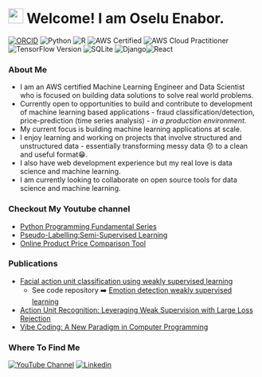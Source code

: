 <h1><img src="https://emojis.slackmojis.com/emojis/images/1531849430/4246/blob-sunglasses.gif?1531849430" width="30"/> Welcome! I am Oselu Enabor. </h1>

[![ORCID](https://img.shields.io/badge/ORCID-0000--0003--3813--2474-A6CE39?logo=orcid&logoColor=white)](https://orcid.org/0000-0003-3813-2474)
![Python](https://img.shields.io/badge/Python-3776AB?style=flat-square&logo=python&logoColor=white)
![R](https://img.shields.io/badge/R-276DC3?style=flat-square&logo=r&logoColor=white)
![AWS Certified](https://img.shields.io/badge/AWS%20Certified-Machine%20Learning%20Associate-brightgreen?logo=amazonaws&logoColor=white)
![AWS Cloud Practitioner](https://img.shields.io/badge/AWS-Cloud%20Practitioner-brightgreen?logo=amazon-aws)
![TensorFlow Version](https://img.shields.io/badge/TensorFlow-v2.14.0-FF6F00?logo=tensorflow&logoColor=white)
![SQLite](https://img.shields.io/badge/SQLite-07405E?style=flat-square&logo=sqlite&logoColor=white) ![Django](https://img.shields.io/badge/Framework-Django-092E20?logo=django&logoColor=white)![React](https://img.shields.io/badge/Frontend-React-61DAFB?logo=react&logoColor=black)

### About Me
- I am an AWS certified Machine Learning Engineer and Data Scientist who is focused on building data solutions to solve real world problems.
- Currently open to opportunities to build and contribute to development of machine learning based applications - fraud classification/detection, price-prediction (time series analysis) - *in a production environment*.
- My current focus is building machine learning applications at scale.
- I enjoy learning and working on projects that involve structured and unstructured data - essentially transforming messy data 😞 to a clean and useful format😁.
- I also have web development experience 
but my real love is data science and machine learning.
- I am currently looking to collaborate on open source tools for data science and machine learning.

### Checkout My Youtube channel
- [Python Programming Fundamental Series](https://www.youtube.com/watch?v=nJr_MfJmZvI&list=PLxP0ARWEctONAr7xKjXP40DkLkZ2eTnLH&pp=gAQB) 
- [Pseudo-Labelling:Semi-Supervised Learning](https://www.youtube.com/watch?v=JQh_v1aRBPQ&list=PLxP0ARWEctOPSTiS2SMKjsFI4irYE0kM4&pp=gAQB)
- [Online Product Price Comparison Tool](https://www.youtube.com/watch?v=1aEGQzt2QuU&list=PLxP0ARWEctONq8KEf3RwS4h050s_3FR7M)

### Publications

- [Facial action unit classification using weakly supervised learning](https://wiredspace.wits.ac.za/items/38926c49-4695-4d34-986e-38316a406bca)
    - See code repository ➡️ [Emotion detection weakly supervised learning](https://github.com/OTeeEnabor/emotion_detection_weakly_supervised_learning)
- [Action Unit Recognition: Leveraging Weak Supervision with Large Loss Rejection](https://pure.uj.ac.za/en/publications/action-unit-recognition-leveraging-weak-supervision-withlarge-los)
- [Vibe Coding: A New Paradigm in Computer Programming](https://www.linkedin.com/pulse/vibe-coding-new-paradigm-computer-programming-oseluole-enabor-bihpf/?trackingId=Jw0a2gwUS2yDxif1%2FXA1aQ%3D%3D)

### Where To Find Me
[![YouTube Channel](https://img.shields.io/badge/YouTube-Open%20Delta%20Tech-FF0000?logo=youtube&logoColor=white)](https://www.youtube.com/@opendeltatech)
[![Linkedin](https://img.shields.io/badge/LinkedIn-0077B5?style=flat-square&logo=linkedin&logoColor=white)](https://www.linkedin.com/in/oseluoleenabor/)




